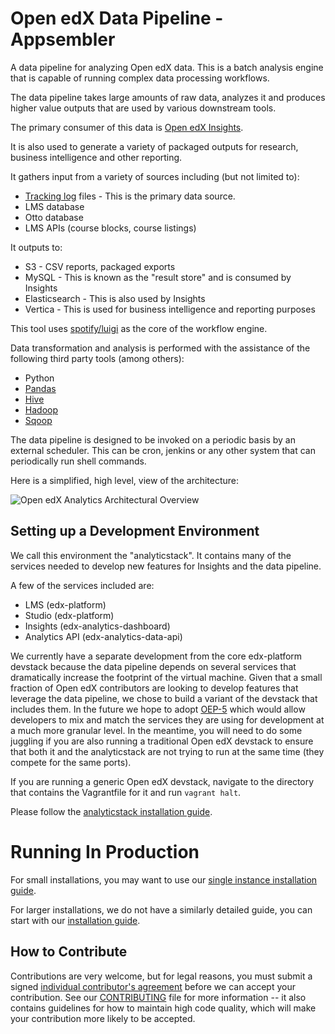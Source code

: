 Open edX Data Pipeline - Appsembler
======================
A data pipeline for analyzing Open edX data. This is a batch analysis engine that is capable of running complex data processing workflows.

The data pipeline takes large amounts of raw data, analyzes it and produces higher value outputs that are used by various downstream tools.

The primary consumer of this data is [Open edX Insights](http://edx.readthedocs.io/projects/edx-insights/en/latest/).

It is also used to generate a variety of packaged outputs for research, business intelligence and other reporting.

It gathers input from a variety of sources including (but not limited to):

* [Tracking log](http://edx.readthedocs.io/projects/devdata/en/latest/internal_data_formats/event_list.html) files - This is the primary data source.
* LMS database
* Otto database
* LMS APIs (course blocks, course listings)

It outputs to:

* S3 - CSV reports, packaged exports
* MySQL - This is known as the "result store" and is consumed by Insights
* Elasticsearch - This is also used by Insights
* Vertica - This is used for business intelligence and reporting purposes

This tool uses [spotify/luigi](https://github.com/spotify/luigi) as the core of the workflow engine.

Data transformation and analysis is performed with the assistance of the following third party tools (among others):

* Python
* [Pandas](http://pandas.pydata.org/)
* [Hive](https://hive.apache.org/)
* [Hadoop](http://hadoop.apache.org/)
* [Sqoop](http://sqoop.apache.org/)

The data pipeline is designed to be invoked on a periodic basis by an external scheduler. This can be cron, jenkins or any other system that can periodically run shell commands.

Here is a simplified, high level, view of the architecture:

![Open edX Analytics Architectural Overview](http://edx.readthedocs.io/projects/edx-installing-configuring-and-running/en/latest/_images/Analytics_Pipeline.png)

Setting up a Development Environment
------------------------------------

We call this environment the "analyticstack". It contains many of the services needed to develop new features for Insights and the data pipeline.

A few of the services included are:

- LMS (edx-platform)
- Studio (edx-platform)
- Insights (edx-analytics-dashboard)
- Analytics API (edx-analytics-data-api)

We currently have a separate development from the core edx-platform devstack because the data pipeline depends on
several services that dramatically increase the footprint of the virtual machine. Given that a small fraction of
Open edX contributors are looking to develop features that leverage the data pipeline, we chose to build a variant of
the devstack that includes them. In the future we hope to adopt [OEP-5](https://github.com/edx/open-edx-proposals/blob/master/oeps/oep-0005.rst)
which would allow developers to mix and match the services they are using for development at a much more granular level.
In the meantime, you will need to do some juggling if you are also running a traditional Open edX devstack to ensure
that both it and the analyticstack are not trying to run at the same time (they compete for the same ports).

If you are running a generic Open edX devstack, navigate to the directory that contains the Vagrantfile for it and run `vagrant halt`.

Please follow the [analyticstack installation guide](http://edx.readthedocs.io/projects/edx-installing-configuring-and-running/en/latest/installation/analytics/index.html).

Running In Production
=====================

For small installations, you may want to use our [single instance installation guide](https://openedx.atlassian.net/wiki/display/OpenOPS/edX+Analytics+Installation).

For larger installations, we do not have a similarly detailed guide, you can start with our [installation guide](http://edx.readthedocs.io/projects/edx-installing-configuring-and-running/en/latest/insights/index.html).


How to Contribute
-----------------

Contributions are very welcome, but for legal reasons, you must submit a signed
[individual contributor's agreement](http://code.edx.org/individual-contributor-agreement.pdf)
before we can accept your contribution. See our
[CONTRIBUTING](https://github.com/edx/edx-platform/blob/master/CONTRIBUTING.rst)
file for more information -- it also contains guidelines for how to maintain
high code quality, which will make your contribution more likely to be accepted.
